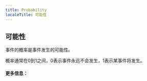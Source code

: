 ```yaml
---
title: Probability
localeTitle: 可能性
---
```

## 可能性

事件的概率是事件发生的可能性。

概率通常在0到1之间，0表示事件永远不会发生，1表示某事件将发生。

#### 更多信息：